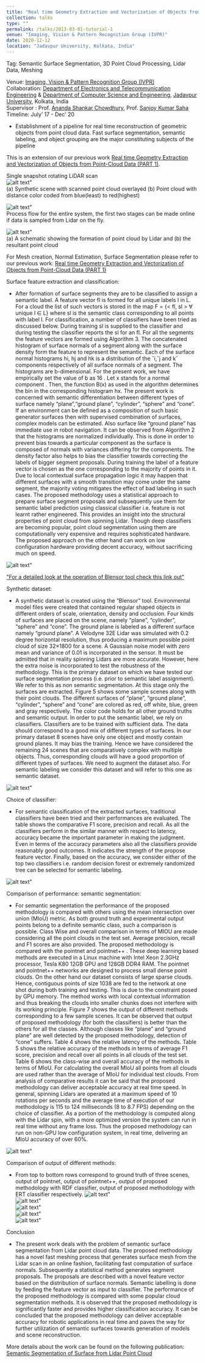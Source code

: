 ```yaml
---
title: "Real time Geometry Extraction and Vectorization of Objects from Point-Cloud Data (PART 2)"
collection: talks
type: ""
permalink: /talks/2013-03-01-tutorial-1
venue: "Imaging, Vision & Pattern Recognition Group (IVPR)"
date: 2020-12-12
location: "Jadavpur University, Kolkata, India"
---
```

Tag: Semantic Surface Segmentation, 3D Point Cloud Processing, Lidar Data, Meshing

  
Venue: [Imaging, Vision & Pattern Recognition Group (IVPR)](https://sites.google.com/site/ivprgroup/home-page-ivpr?authuser=0) <br/>
Collaboration: [Department of Electronics and Telecommunication Engineering](http://www.jaduniv.edu.in/view_department.php?deptid=84) & [Department of Computer Science and Engineering](http://www.jaduniv.edu.in/view_department.php?deptid=59), [Jadavpur University](http://www.jaduniv.edu.in/), Kolkata, India <br/>
Supervisor : Prof. [Ananda Shankar Chowdhury](https://sites.google.com/site/anandachowdhury/), Prof. [Sanjoy Kumar Saha](https://scholar.google.co.in/citations?user=MVooqJUAAAAJ&hl=en) <br/>
Timeline: July’ 17 - Dec’ 20 <br/>
 * Establishment of a pipeline for real time reconstruction of geometric objects from point cloud data. Fast surface segmentation, semantic labeling, and object grouping are the major constituting subjects of the pipeline

This is an extension of our previous work [Real time Geometry Extraction and Vectorization of Objects from Point-Cloud Data (PART 1)](https://jasorsi13.github.io/jasorsi.github.io/talks/2012-03-01-talk-1).   


Single snapshot rotating LiDAR scan  
  ![alt text](https://github.com/jasorsi13/jasorsi.github.io/blob/master/paper_img/1.PNG?raw=true)" <br/>
  (a) Synthetic scene with scanned point cloud overlayed (b) Point cloud with distance color coded from blue(least) to red(highest)
  
  ![alt text](https://github.com/jasorsi13/jasorsi.github.io/blob/master/paper_img/9.PNG?raw=true)" <br/>
  Process flow for the entire system, the first two stages can be made online if data is sampled from Lidar on the fly.
  
  ![alt text](https://github.com/jasorsi13/jasorsi.github.io/blob/master/paper_img/3.PNG?raw=true)" <br/>
  (a) A schematic showing the formation of point cloud by Lidar and (b) the resultant point cloud
 
For Mesh creation, Normal Estimation, Surface Segmentation please refer to our previous work: [Real time Geometry Extraction and Vectorization of Objects from Point-Cloud Data (PART 1)](https://jasorsi13.github.io/jasorsi.github.io/talks/2012-03-01-talk-1) 

Surface feature extraction and classification: 
 * After formation of surface segments they are to be classified to assign a semantic label. A feature vector fl is formed  for all unique labels l in L. For a cloud      the list of such vectors is stored in the map F = {< fl, sl > ∀ unique l ∈ L} where sl is the semantic class corresponding to all points with label l. For              classification, a number of classifiers have been tried as discussed below. During training sl is supplied to the classifier and during testing the classifier          reports the sl for an fl. For all the segments the feature vectors are formed using Algorithm 3. The concatenated histogram of surface normals of a segment along    with the surface density form the feature to represent the semantic. Each of the surface normal histograms hi, hj and hk is a distribution of the ˆi,ˆj and kˆ components respectively of all surface normals of a segment. The histograms are b-dimensional. For the present work, we have empirically set the value of b as 16 . Let x stands for a normal component . Then, the function B(x) as used in the algorithm determines the bin in the corresponding histogram hx. The present work is concerned with semantic differentiation between different types of surface namely “plane”,“ground plane”, “cylinder”, “sphere” and “cone”. If an environment can be defined as a composition of such basic generator surfaces then with supervised combination of surfaces, complex models can be estimated. Also surface like “ground plane” has immediate use in robot navigation. It can be observed from Algorithm 2 that the histograms are normalized individually. This is done in order to prevent bias towards a particular component as the surface is composed of normals with variances differing for the components. The density factor also helps to bias the classifier towards correcting the labels of bigger segment proposals. During training the label of a feature vector is chosen as the one corresponding to the majority of points in it. Due to local contextual surface propagation logic it may happen that different surfaces with a smooth transition may come under the same segment, the majority voting mitigates the effect of bad labeling in such cases. The proposed methodology uses a statistical approach to prepare surface segment proposals and subsequently use them for semantic label prediction using classical classifier i.e. feature is not learnt rather engineered. This provides an insight into the structural properties of point cloud from spinning Lidar. Though deep classifiers are becoming popular, point cloud segmentation using them are computationally very expensive and requires sophisticated hardware. The proposed approach on the other hand can work on low configuration hardware providing decent accuracy, without sacrificing much on speed.  
  
  ![alt text](https://github.com/jasorsi13/jasorsi.github.io/blob/master/paper_img/10.PNG?raw=true)" <br/>

["For a detailed look at the operation of Blensor tool check this link out"](https://jasorsi13.github.io/jasorsi.github.io/portfolio/portfolio-3/)

Synthetic dataset: 
 * A synthetic dataset is created using the “Blensor” tool. Environmental model files were created that contained regular shaped objects in different orders of scale, orientation, density and occlusion. Four kinds of surfaces are placed on the scene, namely “plane”, “cylinder”, “sphere” and “cone”. The ground plane is labeled as a different surface namely “ground plane”. A Velodyne 32E Lidar was simulated with 0.2 degree horizontal resolution, thus producing a maximum possible point cloud of size 32×1800 for a scene. A Gaussian noise model with zero mean and variance of 0.01 is incorporated in the sensor. It must be admitted that in reality spinning Lidars are more accurate. However, here the extra noise is incorporated to test the robustness of the methodology. This is the primary dataset on which we have tested our surface segmentation process (i.e. prior to semantic label assignment). We refer to this as non semantic segmentation. At this stage only the surfaces are extracted. Figure 5 shows some sample scenes along with their point clouds. The different surfaces of “plane”, “ground plane”, “cylinder”, “sphere” and “cone” are colored as red, off white, blue, green and gray respectively. The color code holds for all other ground truths and semantic output. In order to put the semantic label, we rely on classifiers. Classifiers are to be trained with sufficient data. The data should correspond to a good mix of different types of surfaces. In our primary dataset 8 scenes have only one object and mostly contain ground planes. It may bias the training. Hence we have considered the remaining 24 scenes that are comparatively complex with multiple objects. Thus, corresponding clouds will have a good proportion of different types of surfaces. We need to augment the dataset also. For semantic labeling we consider this dataset and will refer to this one as semantic dataset. 

  ![alt text](https://github.com/jasorsi13/jasorsi.github.io/blob/master/paper_img/11.PNG?raw=true)" <br/>
  
Choice of classifier: 
 * For semantic classification of the extracted surfaces, traditional classifiers have been tried and their performances are evaluated. The table  shows the comparative F1 score, precision and recall. As all the classifiers perform in the similar manner with respect to latency, accuracy became the important parameter in making the judgment. Even in terms of the accuracy parameters also all the classifiers provide reasonably good outcomes. It indicates the strength of the propose feature vector. Finally, based on the accuracy, we consider either of the top two classifiers i.e. random decision forest or extremely randomized tree can be selected for semantic labeling. 

  ![alt text](https://github.com/jasorsi13/jasorsi.github.io/blob/master/paper_img/12.PNG?raw=true)" <br/>

Comparison of performance: semantic segmentation: 
 * For semantic segmentation the performance of the proposed methodology is compared with others using the mean intersection over union (MIoU) metric. As both ground truth and experimental output points belong to a definite semantic class, such a comparison is possible. Class Wise and overall comparison in terms of MIOU are made considering all the point clouds in the test set. Average precision, recall and F1 scores are also provided. The proposed methodology is compared with the pointnet and pointnet++ . These deep learning based methods are executed in a Linux machine with Intel Xeon 2.3GHz processor, Tesla K80 12GB GPU and 128GB DDR4 RAM. The pointnet and pointnet++ networks are designed to process small dense point clouds. On the other hand our dataset consists of large sparse clouds. Hence, contiguous points of size 1038 are fed to the network at one shot during both training and testing. This is due to the constraint posed by GPU memory. The method works with local contextual information and thus breaking the clouds into smaller chunks does not interfere with its working principle. Figure 7 shows the output of different methods corresponding to a few sample scenes. It can be observed that output of proposed methodology (for both the classifiers) is better than the others for all the classes. Although classes like “plane” and “ground plane” are well detected by the proposed methodology, detection of “cone” suffers. Table 4 shows the relative latency of the methods. Table 5 shows the relative accuracy of the methods in terms of average F1 score, precision and recall over all points in all clouds of the test set. Table 6 shows the class-wise and overall accuracy of the methods in terms of MIoU. For calculating the overall MIoU all points from all clouds are used rather than the average of MIoU for individual test clouds. From analysis of comparative results it can be said that the proposed methodology can deliver acceptable accuracy at real time speed. In general, spinning Lidars are operated at a maximum speed of 10 rotations per seconds and the average time of execution of our methodology is 115 to 124 milliseconds (8 to 8.7 FPS) depending on the choice of classifier. As a portion of the methodology is computed along with the Lidar spin, with a more optimized version the system can run in real time without any frame loss. Thus the proposed methodology can run on non-GPU low configuration system, in real time, delivering an MIoU accuracy of over 60%.
 
 ![alt text](https://github.com/jasorsi13/jasorsi.github.io/blob/master/paper_img/13.PNG?raw=true)" <br/>



Comparison of output of different methods: 
 * From top to bottom rows correspond to ground truth of
  three scenes, output of pointnet, output of pointnet++, output of proposed methodology with RDF classifier, output of proposed methodology with ERT                     classifier respectively.
  ![alt text](https://github.com/jasorsi13/jasorsi.github.io/blob/master/paper_img/14.PNG?raw=true)" <br/>
  ![alt text](https://github.com/jasorsi13/jasorsi.github.io/blob/master/paper_img/15.PNG?raw=true)" <br/>
  ![alt text](https://github.com/jasorsi13/jasorsi.github.io/blob/master/paper_img/16.PNG?raw=true)" <br/>
  ![alt text](https://github.com/jasorsi13/jasorsi.github.io/blob/master/paper_img/17.PNG?raw=true)" <br/>
  ![alt text](https://github.com/jasorsi13/jasorsi.github.io/blob/master/paper_img/18.PNG?raw=true)" <br/>
  

Conclusion 
  * The present work deals with the problem of semantic surface segmentation from Lidar point cloud data. The proposed methodology has a novel fast meshing process        that generates surface mesh from the Lidar scan in an online fashion, facilitating fast computation of surface normals. Subsequently a statistical method generates    segment proposals. The proposals are described with a novel feature vector based on the distribution of surface normals. Semantic labelling is done by feeding the      feature vector as input to classifier. The performance of the proposed methodology is compared with some popular cloud segmentation methods. It is observed that the    proposed methodology is significantly faster and provides higher classification accuracy. It can be concluded that the proposed methodology can deliver acceptable      accuracy for robotic applications in real time and paves the way for further utilization of semantic surfaces towards generation of models and scene reconstruction. 



More details about the work can be found on the following publication: [Semantic Segmentation of Surface from Lidar Point Cloud](https://arxiv.org/pdf/2009.05994.pdf)

 





 
